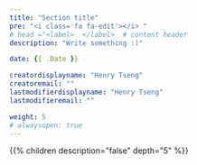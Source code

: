 ```yaml
---
title: "Section title"
pre: "<i class='fa fa-edit'></i> "
# head ="<label>  </label>  # content header
description: "Write something :)"

date: {{ .Date }}

creatordisplayname: "Henry Tseng"
creatoremail: ""
lastmodifierdisplayname: "Henry Tseng"
lastmodifieremail: ""

weight: 5
# alwaysopen: true
---
```


{{% children description="false" depth="5" %}}